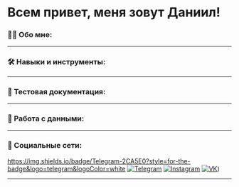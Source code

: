 # Всем привет, меня зовут Даниил!

### 👨‍💻 Обо мне:


---
### 🛠️ Навыки и инструменты:
---


### 📁 Тестовая документация:
---

### 💾 Работа с данными:
---

### 🤝 Социальные сети:

https://img.shields.io/badge/Telegram-2CA5E0?style=for-the-badge&logo=telegram&logoColor=white
[![Telegram](https://img.shields.io/badge/-Telegram-090909?style=for-the-badge&logo=telegram&logoColor=27A0D9)](https://t.me/support322)
[![Instagram](https://img.shields.io/badge/-Instagram-090909?style=for-the-badge&logo=instagram&logoColor=B4068E)](https://www.instagram.com/alexeyshpavda)
[![VK](https://img.shields.io/badge/-Instagram-090909?style=for-the-badge&logo=VK&logoColor=B4068E)](https://www.vk.com/mazion))

---
